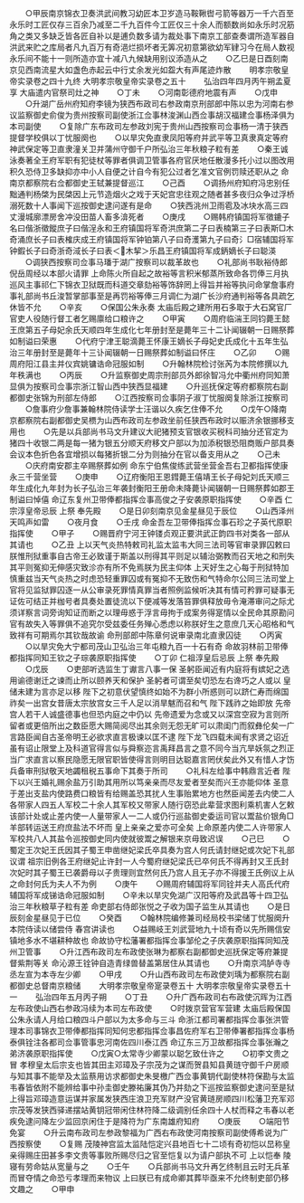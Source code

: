 <!-- { "loadSidebar": true } -->
　　○甲辰南京锦衣卫奏洪武间教习幼匠本卫岁造马鞍鞦辔弓箭等器万一千六百至永乐时工匠仅存三百余乃减至二千九百件今工匠仅三十余人而额数尚如永乐时况筋角之类又多缺乏皆各匠自补以是逋负数多请为裁处事下南京工部查奏谓所造军器自洪武来贮之库局者凡九百万有奇浥烂损坏者无筭况初意第欲幼军肄习今在局人数视永乐间不能十一则所造亦宜十减八九候缺用别议添造从之
　　○乙巳是日酉刻南京见西南流星大如盏色赤起云中行丈余发光如盌大有声尾迹炸散
　　明孝宗敬皇帝实录卷之四十九终
大明孝宗敬皇帝实录卷之五十
　　弘治四年四月丙午朔孟夏享  大庙遣内官祭司灶之神
　　○丁未
　　○河南彰德府地震有声
　　○戊申
　　○升湖广岳州府知府李镜为狭西布政司右参政南京刑部郎中陈以忠为河南右参议监察御史俞俊为贵州按察司副使浙江佥事林浚渊山西佥事胡汉福建佥事杨泽俱为本司副使
　　○复除广东布政司左参政刘宪于贵州山西按察司佥事杨一清于狭西提督学校俱以丁忧服阕也
　　○以旱灾免直隶凤阳等府并武平等卫真隶真定等府神武保定等卫直隶潼关卫并蒲州守御千户所弘治三年秋粮子粒有差
　　○秦王诚泳奏著全王府军职有犯徒杖等罪者俱调卫管事各府官厌地任散漫多托小过以图改用积久恐侍卫多缺抑亦中小人自便之计自今有犯公过者乞准文官例罚赎还职从之  命南京都察院右佥都御史王轼兼提督巡江
　　○己酉
　　○调扬州府知府冯忠别任黜通判杨棨为民棨因上元节造烟火之戏于天妃宫忠往观之随者甚多夜归众争过浮桥溺死数十人事闻下巡按御史逮问遂有是命
　　○狭西洮州卫雨雹及冰块水高三四丈漫城廓漂房舍冲没田苗人畜多渰死者
　　○庚戌
　　○赐韩府镇国将军徵鏕子名曰偕浙徵鏦庶子曰偕浧永和王府镇国将军奇洪庶第二子曰表楠第三子曰表斯□木奇涌庶长子曰表榷庆成王府镇国将军钟铂第八子曰奇濩第九子曰奇氵□宿辅国将军钟鍜长子曰奇浙奇淢长子曰表＜木挈＞乐昌王府镇国将军成鈵嫡长子曰聪渶
　　○调狭西按察司佥事马璠于湖广按察司以裁革故也
　　○礼部尚书耿裕侍郎倪岳周经以本部火请罪  上命陈火所自起之故裕等言积米郁蒸所致命各罚俸三月执巡风主事祁仁下锦衣卫狱既而科道交章劾裕等饰辞罔上得旨并裕等执问命掌詹事府事礼部尚书丘浚暂掌部事至是再罚裕等俸三月调仁为湖广长沙府通判裕等各具疏乞休皆不允
　　○辛亥
　　○保国公朱永奏  太庙后殿之建所用石多取于大石窝官厂官吏人役随行督工者乞赐廪给口粮许之
　　○甲寅
　　○周府临湍王同钧薨王懿王庶第五子母妃余氏天顺四年生成化七年册封至是薨年三十二讣闻辍朝一日赐祭葬如制谥曰荣惠
　　○代府宁津王聪滴薨王怀康王嫡长子母妃史氏成化十五年生弘治三年册封至是薨年十三讣闻辍朝一日赐祭葬如制谥曰怀庄
　　○乙卯
　　○赐周府阳江县主并仪宾姚镛诰命冠服如制
　　○升翰林院检讨张芮为本院修撰以九年秩满也
　　○丙辰
　　○升监察御史周宗刑部员外郎徐智冯允中衢州府同知萧显俱为按察司佥事宗浙江智山西中狭西显福建
　　○升巡抚保定等府都察院右副都御史张锦为刑部左侍郎
　　○江西按察司佥事阴子淑丁忧服阕复除浙江按察司
　　○詹事府少詹事兼翰林院侍读学士汪谐以久疾乞住俸不允
　　○戊午○降南京都察院右副都御史吴槚为山西布政司左参政坐前任狭西布政时以赈济余银挪移支用也
　　○先是以兵部尚书马文升建议大祀猪预支官银收买税科司抽分还官定为猪四十收银二两是每一猪为银五分顺天府移文户部以为加添税银恐阻商贩户部具奏会议本色折色各宜增损以每猪折银二分为则抽分在官以备支用从之
　　○己未
　　○庆府南安郡主卒赐祭葬如例  命东宁伯焦俊练武营坐营金吾右卫都指挥使康永三千营坐营
　　○庚申
　　○辽府衡阳王恩鏏薨王僖靖王长子母妃刘氏天顺三年生成化九年封为长子弘治三年袭封衡阳王册命未降薨讣闻辍朝一日赐祭葬如郡王制谥曰悼僖  命辽东复州卫带俸都指挥佥事高俊之子安袭原职指挥使
　　○辛酉  仁宗淳皇帝忌辰  上祭  奉先殿
　　○是日卯刻南京见金星昼见于辰位
　　○山西泽州天鸣声如雷
　　○夜月食
　　○壬戌  命金吾左卫带俸指挥佥事石珍之子英代原职指挥使
　　○甲子
　　○赐晋府宁河王钟镂贞观正要洪武正韵四书对类各一部从其请也
　　○乙丑  上以天气炎热特敕司礼监太监韦大同三法司等官审录罪囚敕曰朕惟刑狱重事自古帝王必致谨于斯盖以刑得其平则足以辅治弼教而召天地之和刑失其平则冤抑无伸感灾致沴亦有所不免焉朕为民主仰体  上天好生之心每于刑狱特加慎重兹当天气炎热之时虑恐轻重罪囚或有冤抑不无致伤和气特命尔公同三法司堂上官将见监狱罪囚逐一从公审录死罪情真罪当者照例监候听决其有情可矜罪可疑事无证佐可结正并枷号者具奏处置徒流以下便减等发落笞罪俱释放毋令淹滞审问之际尤须详察言词旁询知证而断之以理毋惑于浮言毋拘于成案务得寔情以全民命其原勘问官有故失入等罪俱不追究尔受兹委任务殚心悉虑以称朕好生之意庶几天心昭格和气致祥有可期焉尔其钦哉故谕  命刑部郎中陈章何说审录南北直隶囚徒
　　○丙寅
　　○以旱灾免大宁都司茂山卫弘治三年屯粮九百一十石有奇  命故羽林前卫带俸都指挥同知王钦之子琮袭原职指挥使
　　○丁卯  仁祖淳皇后忌辰  上祭  奉先殿
　　○戊辰
　　○吏部听选监生丁谳言八事一保  圣躬臣闻近有内庭将有嫔妃之选用谕德谢迁之谏而止所以颐养天和保护  圣躬者可谓至矣切恐左右谗巧之人或以  皇储未建为言亦足以移  陛下之初意伏望慎终如始不为群小所惑则可以跻仁寿而绵国祚矣一出宫女昔唐太宗放宫女三千人足以消旱魃而召和气  陛下践祚之始即放  先帝宫人若干人诚盛德事也但恐内庭之中仍以  先帝遗爱为念或又以深宫空寂为言则所留者或更倍所出之数臣愿大赐简阅尽出其余则无怨无旷可以肃闺门而叙彝伦矣一广言路臣闻自古圣帝明王必欲求直言极谏以匡不逮  陛下龙飞四载未闻有求贤之诏近虽有诏止限堂上及科道官得言似与舜察迩言禹拜昌言之意不同今当亢旱妖氛之烈正当广求直言以察民隐愿无限官职皆使得言则明目达聪嘉言罔伏矣此外又有惜人才饬兵备审刑狱敬天地蠲租税五事命下其奏于所司
　　○礼科左给事中韩鼎言近者  陛下以兴王婚礼赐余盐万引助其用所以笃亲亲而尽友爱者至矣而兴王亦能仰体  圣意于差出支盐内使路费口粮皆有给赐盖恐其扰人生事贻累地方也然臣闻差去内使二人各带家人四五人军校二十余人其军校又带家人随行窃恐此辈营求图利乘机害人乞敕该部计处或止差内使一人量带家人一二人或仍行巡盐御史委运司官以鬻盐价银角□羊部转运送王府庶盐法不坏而  皇上亲亲之爱亦可全矣  上命原差内使二人许带家人军校共八人其盐令巡按御史同内使就彼鬻之解银来京毋致迟误
　　○己巳
　　○蜀定王次妃王氏因其子蜀王申凿继妃梁氏卒具奏为宫人何氏请封继妃或次妃下礼部议谓  祖宗旧例各王府继妃止许封一人今蜀府继妃梁氏已卒何氏不得再封又王氏封次妃时其子蜀王已袭爵母以子贵理则宜然何氏乃宫人且无子亦不得援王氏例议上从之命封何氏为夫人不为例
　　○庚午
　　○赐周府辅国将军同铨并夫人高氏代府辅国将军成锑诰命冠服如制
　　○辛未以旱灾免湖广汉阳等府及武昌等十四卫弘治三年秋粮草子粒有差  命吏部右侍郎张悦之子收为国子监生从其请也
　　○是日辰刻金星昼见于已位
　　○癸酉
　　○翰林院编修兼司经局校书梁储丁忧服阕升本院侍读以储尝侍  春宫讲读也
　　○益赐岐王刘武营地九十顷有奇以先所赐信安镇地多水不堪耕种故也  命故协守松藩署都指挥佥事邹伦之子庆袭原职指挥同知茂州卫管事
　　○升江西布政司左布政使张琳为都察右副都御史巡抚保定等府兼提督紫荆等关  命沁源王铨钟自造青绿兽替盖第居住从其请也
　　○升南京鸿胪寺寺丞左宣为本寺左少卿
　　○甲戌
　　○升山西布政司左布政使刘瑀为都察院右副都御史总督南京粮储
　　大明孝宗敬皇帝寔录卷五十
大明孝宗敬皇帝实录卷五十一
　　弘治四年五月丙子朔
　　○丁丑
　　○升广西布政司右布政使沉晖为江西左布政使山西右参政冯续为本司左布政使
　　○时拨京营官军营建  太庙后殿保国公朱永请人月给口粮四斗户部以为太多命与三斗  命浙江都司署都指挥佥事张洪管理本司事锦衣卫带俸都指挥同知何忠都指挥佥事昌佐府军右卫带俸署都指挥佥事杨泰俱铨注各都司佥事管事忠河南佐四川泰江西  命辽东三万卫故都指挥佥事张瀚之弟济袭原职指挥使
　　○戊寅○太常寺少卿蒙以聪乞致仕许之
　　○初李文贵之冒  孝穆皇太后宗支也皆其田主邓璋及子宗茂为之谋而贺县知县黄琏守御千户房顺与知其事不能举及太监蔡用访求都御史朱旻檄广西佥事黄钥代副使林符保勘与太监韦春皆依附不能辨给事中孙圭御史滕祐廉其伪乃并劾之下巡按监察御史逮问至是狱上得旨邓璋造意运谋并家属发狭西庄浪卫充军财产没官黄琏房顺四川松藩卫充军邓宗茂等发狭西驿递摆站黄钥冠带闲住林符降二级调别任余四十人杖而释之韦春以老疾免逮问降左少监回京闲住于是降符为广东南雄府知府
　　○庚辰
　　○端阳节免宴
　　○升云南布政司左参政黎福为广西右布政使河南按察司副使傅希说为广西按察使
　　○复赐  茂陵神宫监太监陆恺定兴县地百七十二顷有奇初恺以旵称皇亲得赐庄田甚多李文贵等事败所赐尽归之官至恺复以为请户部执不可  上以恺奉  陵寝有劳命姑从宽量与之
　　○壬午
　　○兵部尚书马文升再乞终制且云时无兵革而冒夺情之命恐亏孝理而来物议  上曰朕已有成命卿其葬毕亟来不允终制吏部仍移文趣之
　　○甲申

